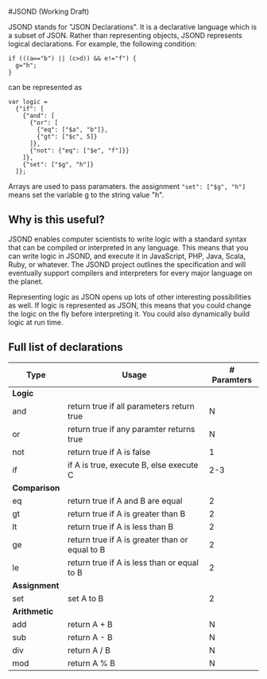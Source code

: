 #JSOND (Working Draft)

JSOND stands for "JSON Declarations".  It is a declarative language which is a subset of JSON.  Rather than representing objects, JSOND represents logical declarations. For example, the following condition:

    if (((a=="b") || (c>d)) && e!="f") {
      g="h";
    }

can be represented as

    var logic = 
      {"if": [
        {"and": [
          {"or": [
            {"eq": ["$a", "b"]},
            {"gt": ["$c", 5]}
          ]}, 
          {"not": {"eq": ["$e", "f"]}}
        ]},
        {"set": ["$g", "h"]}
      ]};
    
Arrays are used to pass paramaters.  the assignment `"set": ["$g", "h"]` means set the variable g to the string value "h".  

## Why is this useful?

JSOND enables computer scientists to write logic with a standard syntax that can be compiled or interpreted in any language.  This means that you can write logic in JSOND, and execute it in JavaScript, PHP, Java, Scala, Ruby, or whatever.  The JSOND project outlines the specification and will eventually support compilers and interpreters for every major language on the planet.

Representing logic as JSON opens up lots of other interesting possibilities as well.  If logic is represented as JSON, this means that you could change the logic on the fly before interpreting it.  You could also dynamically build logic at run time.

## Full list of declarations

| Type           | Usage                                           | # Paramters |
| ---------------|-------------------------------------------------|-------------|
| **Logic**
| and            | return true if all parameters return true       | N           |
| or             | return true if any paramter returns true        | N           |
| not            | return true if A is false                       | 1           |
| if             | if A is true, execute B, else execute C         | 2-3         |
| **Comparison** 
| eq             | return true if A and B are equal                | 2           |
| gt             | return true if A is greater than B              | 2           |
| lt             | return true if A is less than B                 | 2           |
| ge             | return true if A is greater than or equal to B  | 2           |
| le             | return true if A is less than or equal to B     | 2           |
| **Assignment**     
| set            | set A to B                                      | 2           |
| **Arithmetic**    
| add            | return A + B                                    | N           |
| sub            | return A - B                                    | N           |
| div            | return A / B                                    | N           |
| mod            | return A % B                                    | N           |


